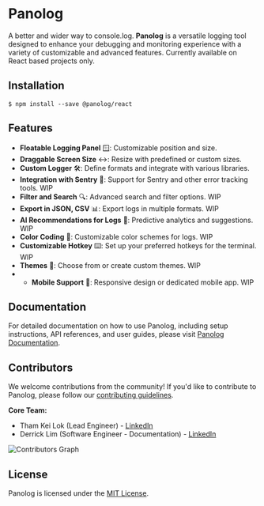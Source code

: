 # Panolog

A better and wider way to console.log. **Panolog** is a versatile logging tool designed to enhance your debugging and monitoring experience with a variety of customizable and advanced features. Currently available on React based projects only.

## Installation

```
$ npm install --save @panolog/react
```

## Features

- **Floatable Logging Panel** 🪟: Customizable position and size.
- **Draggable Screen Size** ↔️: Resize with predefined or custom sizes.
- **Custom Logger** 🛠️: Define formats and integrate with various libraries.
- **Integration with Sentry** 🔗: Support for Sentry and other error tracking tools. WIP
- **Filter and Search** 🔍: Advanced search and filter options. WIP
- **Export in JSON, CSV** 📊: Export logs in multiple formats. WIP
- **AI Recommendations for Logs** 🤖: Predictive analytics and suggestions. WIP
- **Color Coding** 🎨: Customizable color schemes for logs. WIP
- **Customizable Hotkey** ⌨️: Set up your preferred hotkeys for the terminal. WIP
- **Themes** 🌈: Choose from or create custom themes. WIP
- - **Mobile Support** 📱: Responsive design or dedicated mobile app. WIP

## Documentation

For detailed documentation on how to use Panolog, including setup instructions, API references, and user guides, please visit [Panolog Documentation](https://panolog.netlify.app/docs).

## Contributors

We welcome contributions from the community! If you'd like to contribute to Panolog, please follow our [contributing guidelines](https://github.com/keiloktql/panolog/blob/main/CONTRIBUTING.md).

**Core Team:**
- Tham Kei Lok (Lead Engineer) - [LinkedIn](https://www.linkedin.com/in/keiloktql/)
- Derrick Lim (Software Engineer - Documentation) - [LinkedIn](https://www.linkedin.com/in/derrick-lim-1986b0206/)

![Contributors Graph](https://github.com/keiloktql/panolog/graphs/contributors)

## License

Panolog is licensed under the [MIT License](https://opensource.org/licenses/MIT).
